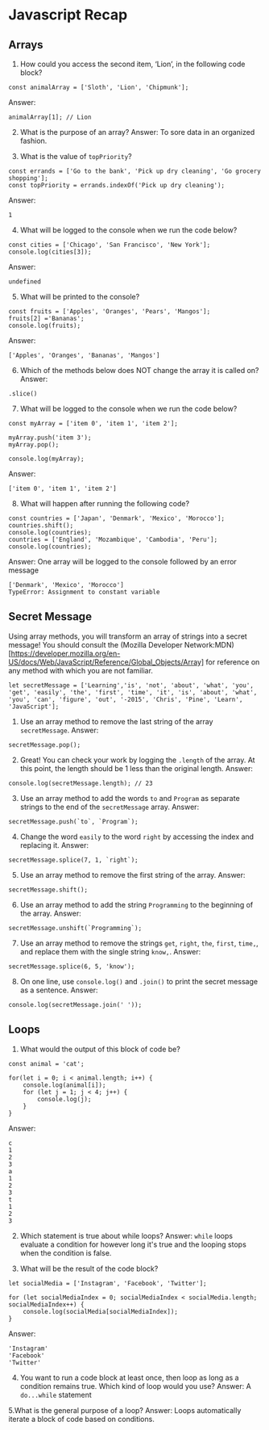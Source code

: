 # Javascript Recap

## Arrays

1. How could you access the second item, ‘Lion’, in the following code block?
```JS
const animalArray = ['Sloth', 'Lion', 'Chipmunk'];
```
Answer:
```JS
animalArray[1]; // Lion
```

2. What is the purpose of an array?
Answer:
To sore data in an organized fashion.

3. What is the value of `topPriority`?
```JS
const errands = ['Go to the bank', 'Pick up dry cleaning', 'Go grocery shopping'];
const topPriority = errands.indexOf('Pick up dry cleaning');
```
Answer:
```JS
1
```

4. What will be logged to the console when we run the code below?
```JS
const cities = ['Chicago', 'San Francisco', 'New York'];
console.log(cities[3]);
```
Answer:
```JS
undefined
```

5. What will be printed to the console?
```JS
const fruits = ['Apples', 'Oranges', 'Pears', 'Mangos'];
fruits[2] ='Bananas';
console.log(fruits);
```
Answer:
```JS
['Apples', 'Oranges', 'Bananas', 'Mangos']
```

6. Which of the methods below does NOT change the array it is called on?
Answer:
```JS
.slice()
```

7. What will be logged to the console when we run the code below?
```JS
const myArray = ['item 0', 'item 1', 'item 2'];

myArray.push('item 3');
myArray.pop();

console.log(myArray);
```
Answer:
```JS
['item 0', 'item 1', 'item 2']
```

8. What will happen after running the following code?
```JS
const countries = ['Japan', 'Denmark', 'Mexico', 'Morocco'];
countries.shift();
console.log(countries);
countries = ['England', 'Mozambique', 'Cambodia', 'Peru'];
console.log(countries);
```
Answer:
One array will be logged to the console followed by an error message
```JS
['Denmark', 'Mexico', 'Morocco']
TypeError: Assignment to constant variable
```


## Secret Message

Using array methods, you will transform an array of strings into a secret message!
You should consult the (Mozilla Developer Network:MDN)[https://developer.mozilla.org/en-US/docs/Web/JavaScript/Reference/Global_Objects/Array] for reference on any method with
which you are not familiar.

```JS
let secretMessage = ['Learning','is', 'not', 'about', 'what', 'you', 'get', 'easily', 'the', 'first', 'time', 'it', 'is', 'about', 'what', 'you', 'can', 'figure', 'out', '-2015', 'Chris', 'Pine', 'Learn', 'JavaScript'];
```

1. Use an array method to remove the last string of the array `secretMessage`.
Answer:
```JS
secretMessage.pop();
```

2. Great! You can check your work by logging the `.length` of the array. At this point, the length should be 1 less than the original length.
Answer:
```JS
console.log(secretMessage.length); // 23
```

3. Use an array method to add the words `to` and `Program` as separate strings to the end of the `secretMessage` array.
Answer:
```JS
secretMessage.push(`to`, `Program`);
```

4. Change the word `easily` to the word `right` by accessing the index and replacing it.
Answer:
```JS
secretMessage.splice(7, 1, `right`);
```

5. Use an array method to remove the first string of the array.
Answer:
```JS
secretMessage.shift();
```

6. Use an array method to add the string `Programming` to the beginning of the
array.
Answer:
```JS
secretMessage.unshift(`Programming`);
```

7. Use an array method to remove the strings `get`, `right`, `the`, `first`, `time,`, and replace them with the single string `know,`.
Answer:
```JS
secretMessage.splice(6, 5, 'know');
```

8. On one line, use `console.log()` and `.join()` to print the secret message as a sentence.
Answer:
```JS
console.log(secretMessage.join(' '));
```


## Loops

1. What would the output of this block of code be?
```JS
const animal = 'cat';

for(let i = 0; i < animal.length; i++) {
    console.log(animal[i]);
    for (let j = 1; j < 4; j++) {
        console.log(j);
    }
}
```
Answer:
```JS
c
1
2
3
a
1
2
3
t
1
2
3
```

2. Which statement is true about while loops?
Answer:
`while` loops evaluate a condition for however long it's true and the looping stops when the condition is false.

3. What will be the result of the code block?
```JS
let socialMedia = ['Instagram', 'Facebook', 'Twitter'];

for (let socialMediaIndex = 0; socialMediaIndex < socialMedia.length; socialMediaIndex++) {
    console.log(socialMedia[socialMediaIndex]);
}
```
Answer:
```JS
'Instagram'
'Facebook'
'Twitter'
```

4. You want to run a code block at least once, then loop as long as a condition remains true.
Which kind of loop would you use?
Answer:
A `do...while` statement

5.What is the general purpose of a loop?
Answer:
Loops automatically iterate a block of code based on conditions.
